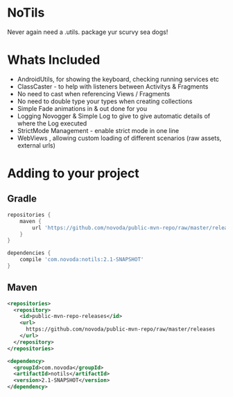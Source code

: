 NoTils
======

Never again need a .utils. package yur scurvy sea dogs!

Whats Included
======

- AndroidUtils, for showing the keyboard, checking running services etc
- ClassCaster - to help with listeners between Activitys & Fragments
- No need to cast when referencing Views / Fragments
- No need to double type your types when creating collections
- Simple Fade animations in & out done for you
- Logging Novogger & Simple Log to give to give automatic details of where the Log executed
- StrictMode Management - enable strict mode in one line
- WebViews , allowing custom loading of different scenarios (raw assets, external urls)


Adding to your project
======

Gradle
-
````groovy
repositories {
    maven {
        url 'https://github.com/novoda/public-mvn-repo/raw/master/releases'
    }
}
`````

````groovy
dependencies {
    compile 'com.novoda:notils:2.1-SNAPSHOT'
}
````


Maven
-

````xml
<repositories>
  <repository>
    <id>public-mvn-repo-releases</id>
    <url>
      https://github.com/novoda/public-mvn-repo/raw/master/releases
    </url>
  </repository>
</repositories>
````

````xml
<dependency>
  <groupId>com.novoda</groupId>
  <artifactId>notils</artifactId>
  <version>2.1-SNAPSHOT</version>
</dependency>
````

